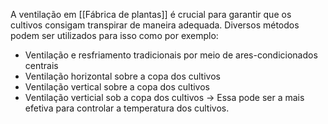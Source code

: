---
---

A ventilação em [[Fábrica de plantas]] é crucial para garantir que os cultivos consigam transpirar de maneira adequada. Diversos métodos podem ser utilizados para isso como por exemplo:

- Ventilação e resfriamento tradicionais por meio de ares-condicionados centrais 
- Ventilação horizontal sobre a copa dos cultivos
- Ventilação vertical sobre a copa dos cultivos
- Ventilação verticial sob a copa dos cultivos -> Essa pode ser a mais efetiva para controlar a temperatura dos cultivos. 